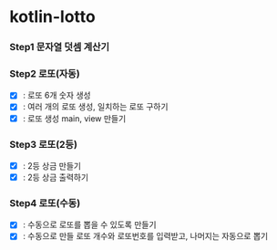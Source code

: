 # kotlin-lotto

### Step1 문자열 덧셈 계산기

### Step2 로또(자동)
- [x] : 로또 6개 숫자 생성
- [x] : 여러 개의 로또 생성, 일치하는 로또 구하기
- [x] : 로또 생성 main, view 만들기

### Step3 로또(2등)
- [x] : 2등 상금 만들기
- [x] : 2등 상금 출력하기

### Step4 로또(수동)
- [x] : 수동으로 로또를 뽑을 수 있도록 만들기
- [x] : 수동으로 만들 로또 개수와 로또번호를 입력받고, 나머지는 자동으로 뽑기 
